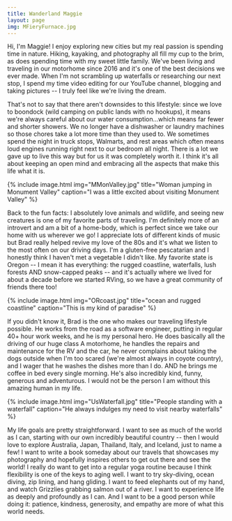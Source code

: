 ```yaml
---
title: Wanderland Maggie
layout: page
img: MFieryFurnace.jpg
---
```


Hi, I'm Maggie! I enjoy exploring new cities but my real passion is spending time in nature. Hiking, kayaking, and photography all fill my cup to the brim, as does spending time with my sweet little family. We've been living and traveling in our motorhome since 2016 and it's one of the best decisions we ever made. When I'm not scrambling up waterfalls or researching our next stop, I spend my time video editing for our YouTube channel, blogging and taking pictures -- I truly feel like we're living the dream.

That's not to say that there aren't downsides to this lifestyle: since we love to boondock (wild camping on public lands with no hookups), it means we're always careful about our water consumption...which means far fewer and shorter showers. We no longer have a dishwasher or laundry machines so those chores take a lot more time than they used to. We sometimes spend the night in truck stops, Walmarts, and rest areas which often means loud engines running right next to our bedroom all night. There is a lot we gave up to live this way but for us it was completely worth it.  I think it's all about keeping an open mind and embracing all the aspects that make this life what it is.

{% include image.html img="MMonValley.jpg" title="Woman jumping in Monument Valley" caption="I was a little excited about visiting Monument Valley" %}


Back to the fun facts: I absolutely love animals and wildlife, and seeing new creatures is one of my favorite parts of traveling. I'm definitely more of an introvert and am a bit of a home-body, which is perfect since we take our home with us wherever we go! I appreciate lots of different kinds of music but Brad really helped revive my love of the 80s and it's what we listen to the most often on our driving days. I'm a gluten-free pescatarian and I honestly think I haven't met a vegetable I didn't like. My favorite state is Oregon -- I mean it has everything: the rugged coastline, waterfalls, lush forests AND snow-capped peaks -- and it's actually where we lived for about a decade before we started RVing, so we have a great community of friends there too!

{% include image.html img="ORcoast.jpg" title="ocean and rugged coastline" caption="This is my kind of paradise" %}

If you didn't know it, Brad is the one who makes our traveling lifestyle possible. He works from the road as a software engineer, putting in regular 40+ hour work weeks, and he is my personal hero. He does basically all the driving of our huge class A motorhome, he handles the repairs and maintenance for the RV and the car, he never complains about taking the dogs outside when I'm too scared (we're almost always in coyote country), and I wager that he washes the dishes more than I do. AND he brings me coffee in bed every single morning. He's also incredibly kind, funny, generous and adventurous. I would not be the person I am without this amazing human in my life.

{% include image.html img="UsWaterfall.jpg" title="People standing with a waterfall" caption="He always indulges my need to visit nearby waterfalls" %}

My life goals are pretty straightforward. I want to see as much of the world as I can, starting with our own incredibly beautiful country -- then I would love to explore  Australia, Japan, Thailand, Italy, and Iceland, just to name a few! I want to write a book someday about our travels that showcases my photography and hopefully inspires others to get out there and see the world! I really do want to get into a regular yoga routine because I think flexibility is one of the keys to aging well. I want to try sky-diving, ocean diving, zip lining, and hang gliding. I want to feed elephants out of my hand, and watch Grizzlies grabbing salmon out of a river. I want to experience life as deeply and profoundly as I can. And I want to be a good person while doing it: patience, kindness, generosity, and empathy are more of what this world needs.